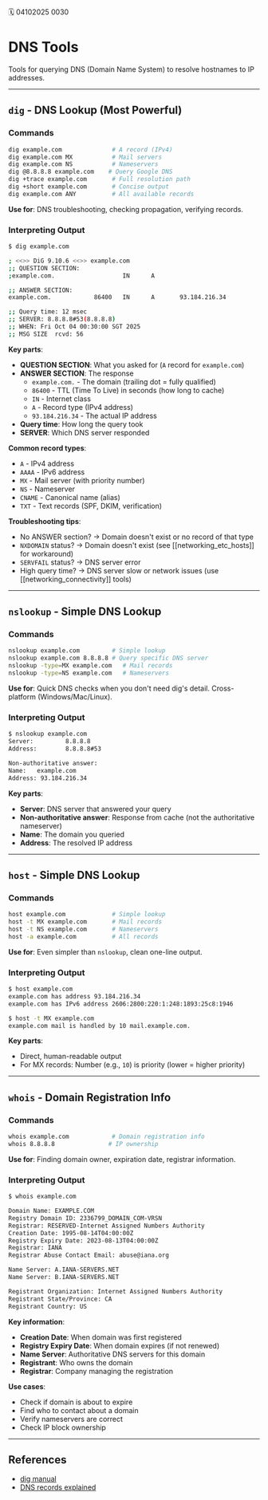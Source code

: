 🗓️ 04102025 0030

# DNS Tools

Tools for querying DNS (Domain Name System) to resolve hostnames to IP addresses.

---

## `dig` - DNS Lookup (Most Powerful)

### Commands
```bash
dig example.com              # A record (IPv4)
dig example.com MX           # Mail servers
dig example.com NS           # Nameservers
dig @8.8.8.8 example.com    # Query Google DNS
dig +trace example.com       # Full resolution path
dig +short example.com       # Concise output
dig example.com ANY          # All available records
```

**Use for**: DNS troubleshooting, checking propagation, verifying records.

### Interpreting Output

```bash
$ dig example.com

; <<>> DiG 9.10.6 <<>> example.com
;; QUESTION SECTION:
;example.com.                   IN      A

;; ANSWER SECTION:
example.com.            86400   IN      A       93.184.216.34

;; Query time: 12 msec
;; SERVER: 8.8.8.8#53(8.8.8.8)
;; WHEN: Fri Oct 04 00:30:00 SGT 2025
;; MSG SIZE  rcvd: 56
```

**Key parts**:
- **QUESTION SECTION**: What you asked for (`A` record for `example.com`)
- **ANSWER SECTION**: The response
  - `example.com.` - The domain (trailing dot = fully qualified)
  - `86400` - TTL (Time To Live) in seconds (how long to cache)
  - `IN` - Internet class
  - `A` - Record type (IPv4 address)
  - `93.184.216.34` - The actual IP address
- **Query time**: How long the query took
- **SERVER**: Which DNS server responded

**Common record types**:
- `A` - IPv4 address
- `AAAA` - IPv6 address
- `MX` - Mail server (with priority number)
- `NS` - Nameserver
- `CNAME` - Canonical name (alias)
- `TXT` - Text records (SPF, DKIM, verification)

**Troubleshooting tips**:
- No ANSWER section? → Domain doesn't exist or no record of that type
- `NXDOMAIN` status? → Domain doesn't exist (see [[networking_etc_hosts]] for workaround)
- `SERVFAIL` status? → DNS server error
- High query time? → DNS server slow or network issues (use [[networking_connectivity]] tools)

---

## `nslookup` - Simple DNS Lookup

### Commands
```bash
nslookup example.com         # Simple lookup
nslookup example.com 8.8.8.8 # Query specific DNS server
nslookup -type=MX example.com   # Mail records
nslookup -type=NS example.com   # Nameservers
```

**Use for**: Quick DNS checks when you don't need dig's detail. Cross-platform (Windows/Mac/Linux).

### Interpreting Output

```bash
$ nslookup example.com
Server:         8.8.8.8
Address:        8.8.8.8#53

Non-authoritative answer:
Name:   example.com
Address: 93.184.216.34
```

**Key parts**:
- **Server**: DNS server that answered your query
- **Non-authoritative answer**: Response from cache (not the authoritative nameserver)
- **Name**: The domain you queried
- **Address**: The resolved IP address

---

## `host` - Simple DNS Lookup

### Commands
```bash
host example.com             # Simple lookup
host -t MX example.com       # Mail records
host -t NS example.com       # Nameservers
host -a example.com          # All records
```

**Use for**: Even simpler than `nslookup`, clean one-line output.

### Interpreting Output

```bash
$ host example.com
example.com has address 93.184.216.34
example.com has IPv6 address 2606:2800:220:1:248:1893:25c8:1946

$ host -t MX example.com
example.com mail is handled by 10 mail.example.com.
```

**Key parts**:
- Direct, human-readable output
- For MX records: Number (e.g., `10`) is priority (lower = higher priority)

---

## `whois` - Domain Registration Info

### Commands
```bash
whois example.com            # Domain registration info
whois 8.8.8.8               # IP ownership
```

**Use for**: Finding domain owner, expiration date, registrar information.

### Interpreting Output

```bash
$ whois example.com

Domain Name: EXAMPLE.COM
Registry Domain ID: 2336799_DOMAIN_COM-VRSN
Registrar: RESERVED-Internet Assigned Numbers Authority
Creation Date: 1995-08-14T04:00:00Z
Registry Expiry Date: 2023-08-13T04:00:00Z
Registrar: IANA
Registrar Abuse Contact Email: abuse@iana.org

Name Server: A.IANA-SERVERS.NET
Name Server: B.IANA-SERVERS.NET

Registrant Organization: Internet Assigned Numbers Authority
Registrant State/Province: CA
Registrant Country: US
```

**Key information**:
- **Creation Date**: When domain was first registered
- **Registry Expiry Date**: When domain expires (if not renewed)
- **Name Server**: Authoritative DNS servers for this domain
- **Registrant**: Who owns the domain
- **Registrar**: Company managing the registration

**Use cases**:
- Check if domain is about to expire
- Find who to contact about a domain
- Verify nameservers are correct
- Check IP block ownership

---

## References

- [dig manual](https://linux.die.net/man/1/dig)
- [DNS records explained](https://www.cloudflare.com/learning/dns/dns-records/)

